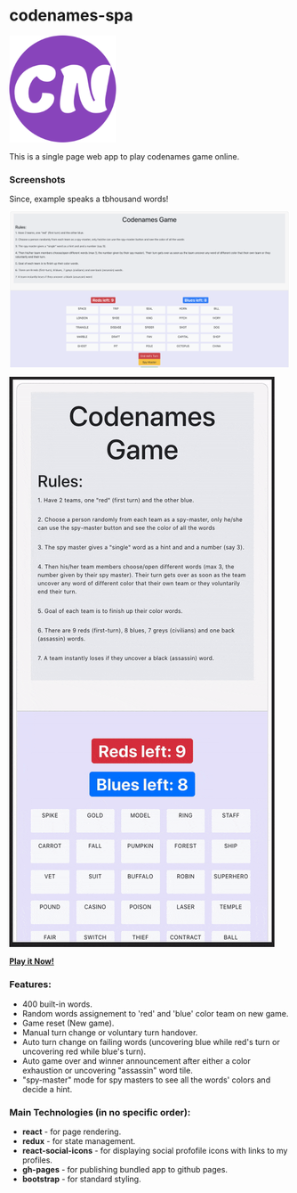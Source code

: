 # codenames-spa
![logo](public/logo192.png)

This is a single page web app to play codenames game online.

### Screenshots
Since, example speaks a tbhousand words!

![screenshot](demos/Webscreenshot.png)

![screencapture](demos/Mobscreencapture.gif)

[**Play it Now!**](https://lprakashv.github.io/codenames-spa/)

### Features:
* 400 built-in words.
* Random words assignement to 'red' and 'blue' color team on new game.
* Game reset (New game).
* Manual turn change or voluntary turn handover.
* Auto turn change on failing words (uncovering blue while red's turn or uncovering red while blue's turn).
* Auto game over and winner announcement after either a color exhaustion or uncovering "assassin" word tile.
* "spy-master" mode for spy masters to see all the words' colors and decide a hint.

### Main Technologies (in no specific order):
* **react** - for page rendering.
* **redux** - for state management.
* **react-social-icons** - for displaying social profofile icons with links to my profiles.
* **gh-pages** - for publishing bundled app to github pages.
* **bootstrap** - for standard styling.
